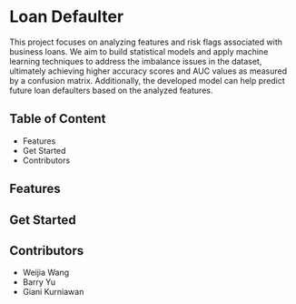 # Loan Defaulter
This project focuses on analyzing features and risk flags associated with business loans. We aim to build statistical models and apply machine learning techniques to address the imbalance issues in the dataset, ultimately achieving higher accuracy scores and AUC values as measured by a confusion matrix. Additionally, the developed model can help predict future loan defaulters based on the analyzed features.

## Table of Content
* Features
* Get Started
* Contributors

## Features

## Get Started

## Contributors
* Weijia Wang
* Barry Yu
* Giani Kurniawan
